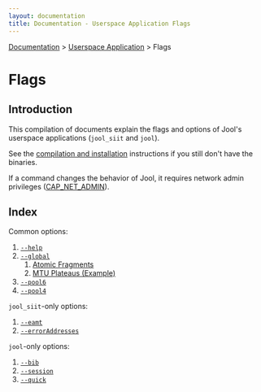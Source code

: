 ```yaml
---
layout: documentation
title: Documentation - Userspace Application Flags
---
```


[Documentation](doc-index.html) > [Userspace Application](doc-index.html#userspace-application) > Flags

# Flags

## Introduction

This compilation of documents explain the flags and options of Jool's userspace applications (`jool_siit` and `jool`).

See the [compilation and installation](usr-install.html) instructions if you still don't have the binaries.

If a command changes the behavior of Jool, it requires network admin privileges (<a href="http://linux.die.net/man/7/capabilities" target="_blank">CAP_NET_ADMIN</a>).

## Index

Common options:

1. [`--help`](usr-flags-help.html)
2. [`--global`](usr-flags-global.html)
	1. [Atomic Fragments](usr-flags-atomic.html)
	2. [MTU Plateaus (Example)](usr-flags-plateaus.html)
3. [`--pool6`](usr-flags-pool6.html)
4. [`--pool4`](usr-flags-pool4.html)

`jool_siit`-only options:

1. [`--eamt`](usr-flags-eamt.html)
2. [`--errorAddresses`](usr-flags-error-addresses.html)

`jool`-only options:

1. [`--bib`](usr-flags-bib.html)
2. [`--session`](usr-flags-session.html)
3. [`--quick`](usr-flags-quick.html)

